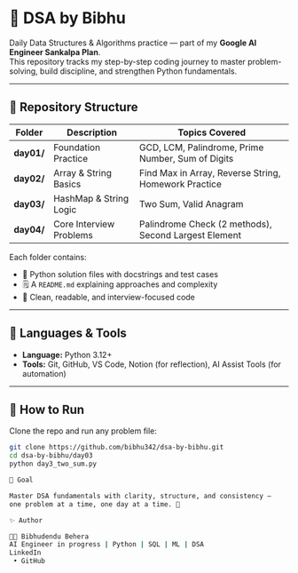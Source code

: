 # 🚀 DSA by Bibhu

Daily Data Structures & Algorithms practice — part of my **Google AI Engineer Sankalpa Plan**.  
This repository tracks my step-by-step coding journey to master problem-solving, build discipline, and strengthen Python fundamentals.

---

## 📁 Repository Structure

| Folder | Description | Topics Covered |
|---------|--------------|----------------|
| **day01/** | Foundation Practice | GCD, LCM, Palindrome, Prime Number, Sum of Digits |
| **day02/** | Array & String Basics | Find Max in Array, Reverse String, Homework Practice |
| **day03/** | HashMap & String Logic | Two Sum, Valid Anagram |
| **day04/** | Core Interview Problems | Palindrome Check (2 methods), Second Largest Element |

Each folder contains:
- 🧩 Python solution files with docstrings and test cases  
- 🗒️ A `README.md` explaining approaches and complexity  
- 🧠 Clean, readable, and interview-focused code  

---

## 🧰 Languages & Tools

- **Language:** Python 3.12+  
- **Tools:** Git, GitHub, VS Code, Notion (for reflection), AI Assist Tools (for automation)  

---

## 🧪 How to Run
Clone the repo and run any problem file:
```bash
git clone https://github.com/bibhu342/dsa-by-bibhu.git
cd dsa-by-bibhu/day03
python day3_two_sum.py

🧩 Goal

Master DSA fundamentals with clarity, structure, and consistency —
one problem at a time, one day at a time. 🌱

✨ Author

👨‍💻 Bibhudendu Behera
AI Engineer in progress | Python | SQL | ML | DSA
LinkedIn
 • GitHub
